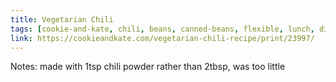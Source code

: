 ```yaml
---
title: Vegetarian Chili
tags: [cookie-and-kate, chili, beans, canned-beans, flexible, lunch, dinner, stew]
link: https://cookieandkate.com/vegetarian-chili-recipe/print/23997/
---
```

Notes: made with 1tsp chili powder rather than 2tbsp, was too little  
   
